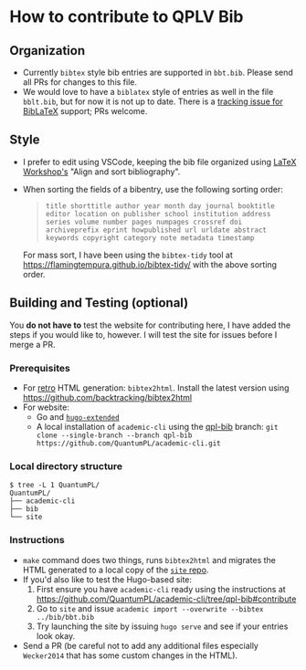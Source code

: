# How to contribute to QPLV Bib

## Organization
- Currently `bibtex` style bib entries are supported in `bbt.bib`. Please send all PRs for changes to this file.
- We would love to have a `biblatex` style of entries as well in the file `bblt.bib`, but for now it is not up to date. There is a [tracking issue for BibLaTeX](https://github.com/QuantumPL/bib/issues/6) support; PRs welcome.

## Style
- I prefer to edit using VSCode, keeping the bib file organized using [LaTeX Workshop's](https://marketplace.visualstudio.com/items?itemName=James-Yu.latex-workshop) "Align and sort bibliography".
- When sorting the fields of a bibentry, use the following sorting order:
  > `title shorttitle author year month day journal booktitle editor location on publisher school institution address series volume number pages numpages crossref doi archiveprefix eprint howpublished url urldate abstract keywords copyright category note metadata timestamp` 

  For mass sort, I have been using the `bibtex-tidy` tool at https://flamingtempura.github.io/bibtex-tidy/ with the above sorting order.

## Building and Testing (optional)
You **do not have to** test the website for contributing here, I have added the steps if you would like to, however. I will test the site for issues before I merge a PR.

### Prerequisites
- For [retro](https://quantumpl.github.io/bib/retro/bbt.html) HTML generation: `bibtex2html`. Install the latest version using https://github.com/backtracking/bibtex2html
- For website:
  - Go and [`hugo-extended`](https://gohugo.io/getting-started/installing/)
  - A local installation of `academic-cli` using the [qpl-bib](https://github.com/QuantumPL/academic-cli/tree/qpl-bib) branch:
   `git clone --single-branch --branch qpl-bib https://github.com/QuantumPL/academic-cli.git`

### Local directory structure
```
$ tree -L 1 QuantumPL/
QuantumPL/
├── academic-cli
├── bib
└── site
```

### Instructions
- `make` command does two things, runs `bibtex2html` and migrates the HTML generated to a local copy of the [`site` repo](https://github.com/QuantumPL/site).
- If you'd also like to test the Hugo-based site:
  1. First ensure you have `academic-cli` ready using the instructions at https://github.com/QuantumPL/academic-cli/tree/qpl-bib#contribute
  2. Go to `site` and issue `academic import --overwrite --bibtex ../bib/bbt.bib`
  3. Try launching the site by issuing `hugo serve` and see if your entries look okay.
- Send a PR (be careful not to add any additional files especially `Wecker2014` that has some custom changes in the HTML).
